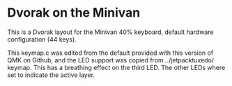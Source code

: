 # Dvorak on the Minivan

This is a Dvorak layout for the Minivan 40% keyboard, default hardware
configuration (44 keys).

This keymap.c was edited from the default provided with this version of
QMK on Github, and the LED support was copied from ../jetpacktuxedo/
keymap. This has a breathing effect on the third LED. The other LEDs
where set to indicate the active layer.
